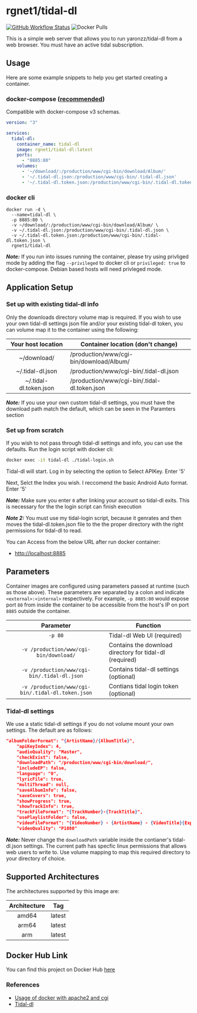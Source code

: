 # rgnet1/tidal-dl
[![GitHub Workflow Status](https://github.com/docker/buildx/workflows/build/badge.svg)](https://img.shields.io/github/workflow/status/rgnet1/tidal-dl/Build)
![Docker Pulls](https://img.shields.io/docker/pulls/rgnet1/tidal-dl)

This is a simple web server that allows you to run yaronzz/tidal-dl
from a web browser. You must have an active tidal subscription.

## Usage
Here are some example snippets to help you get started creating a container.
### docker-compose ([recommended](https://docs.linuxserver.io/general/docker-compose))

Compatible with docker-compose v3 schemas.

```yaml
version: "3"

services:
  tidal-dl:
    container_name: tidal-dl
    image: rgnet1/tidal-dl:latest
    ports:
      - "8885:80"
    volumes:
      - '~/download/:/production/www/cgi-bin/download/Album/'
      - '~/.tidal-dl.json:/production/www/cgi-bin/.tidal-dl.json'
      - '~/.tidal-dl.token.json:/production/www/cgi-bin/.tidal-dl.token.json'

```

### docker cli

```
docker run -d \
  --name=tidal-dl \
  -p 8885:80 \
  -v ~/download/:/production/www/cgi-bin/download/Album/ \
  -v ~/.tidal-dl.json:/production/www/cgi-bin/.tidal-dl.json \
  -v ~/.tidal-dl.token.json:/production/www/cgi-bin/.tidal-dl.token.json \
  rgnet1/tidal-dl

```
**_Note:_** If you run into issues running the container, please try using
privliged mode by adding the flag ```--privileged``` to docker cli or 
```privileged: true``` to docker-compose. Debian based hosts will need privleged mode.

## Application Setup
### Set up with existing tidal-dl info
Only the downloads directory volume map is required. If you wish to use your own
tidal-dl settings json file and/or your existing tidal-dl token, you can volume
map it to the container using the following:

| Your host location | Container location (don't change) |
| :----: | --- |
| ~/download/  | /production/www/cgi-bin/download/Album/ |
| ~/.tidal-dl.json | /production/www/cgi-bin/.tidal-dl.json |
| ~/.tidal-dl.token.json  | /production/www/cgi-bin/.tidal-dl.token.json |


**_Note:_** If you use your own custom tidal-dl settings, you must have the download path
match the default, which can be seen in the Paramters section

### Set up from scratch
If you wish to not pass through tidal-dl settings and info, you can use the
defaults. Run the login script with docker cli:
```bash
docker exec -it tidal-dl ./tidal-login.sh
```
Tidal-dl will start. Log in by selecting the option to Select APIKey. Enter '5'

Next, Selct the Index you wish. I reccomend the basic Android Auto format. Enter '5'

**_Note:_** Make sure you enter ```0``` after linking your account so tidal-dl exits. This is necessary for the
the login script can finish execution

**_Note 2:_** You must use my tidal-login script, because it genrates and then moves the tidal-dl.token.json file to the the proper directory with the
right permissions for tidal-dl to read.



You can Access from the below URL after run docker container:  

* [http://localhost:8885](http://localhost:8885)

## Parameters

Container images are configured using parameters passed at runtime (such as those above). These parameters are separated by a colon and indicate `<external>:<internal>` respectively. For example, `-p 8885:80` would expose port `80` from inside the container to be accessible from the host's IP on port `8885` outside the container.


| Parameter | Function |
| :----: | --- |
| `-p 80` | Tidal-dl Web UI (required)|
| `-v /production/www/cgi-bin/download/` | Contains the download directory for tidal-dl (required)|
| `-v /production/www/cgi-bin/.tidal-dl.json` | Contains tidal-dl settings (optional) |
| `-v /production/www/cgi-bin/.tidal-dl.token.json` | Contians tidal login token (optional)|



### Tidal-dl settings
We use a static tidal-dl settings if you do not volume mount your own settings. The default are as follows:
```json
"albumFolderFormat": "{ArtistName}/{AlbumTitle}",
    "apiKeyIndex": 4,
    "audioQuality": "Master",
    "checkExist": false,
    "downloadPath": "/production/www/cgi-bin/download/",
    "includeEP": false,
    "language": "0",
    "lyricFile": true,
    "multiThread": null,
    "saveAlbumInfo": false,
    "saveCovers": true,
    "showProgress": true,
    "showTrackInfo": true,
    "trackFileFormat": "{TrackNumber}-{TrackTitle}",
    "usePlaylistFolder": false,
    "videoFileFormat": "{VideoNumber} - {ArtistName} - {VideoTitle}{ExplicitFlag}",
    "videoQuality": "P1080"
```
**_Note:_** Never change the `downloadPath` variable inside the contianer's tidal-dl.json settings. The current path has specfic linux permissions that allows web users to write to.
Use volume mapping to map this required directory to your
directory of choice.


## Supported Architectures
The architectures supported by this image are:

| Architecture | Tag |
| :----: | --- |
| amd64 | latest |
| arm64  | latest |
| arm  | latest |

## Docker Hub Link
You can find this project on Docker Hub [here](https://hub.docker.com/repository/docker/rgnet1/tidal-dl)

### References
* [Usage of docker with apache2 and cgi](https://github.com/pyohei/docker-cgi-python)
* [Tidal-dl](https://github.com/yaronzz/Tidal-Media-Downloader)
